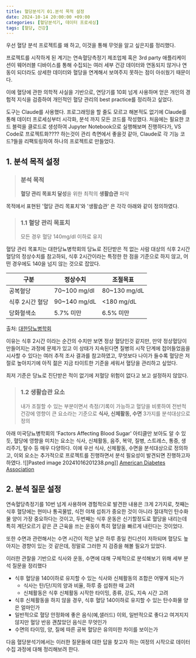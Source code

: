 ```yaml
---
title: 혈당분석기 01.분석 목적 설정
date: 2024-10-14 20:00:00 +09:00
categories: [혈당분석기, 데이터 프로세싱]
tags: [혈당, 건강]
---
```

우선 혈당 분석 프로젝트를 왜 하고, 이것을 통해 무엇을 알고 싶은지를 정리했다.

프로젝트를 시작하게 된 계기는 연속혈당측정기 제조업체 혹은 3rd party 애플리케이션이 웨어러블 디바이스를 통해 수집되는 여러 세부 건강 데이터와 연동되지 않거나 연동이 되더라도 상세한 데이터와 혈당을 연계해서 보여주지 못하는 점이 아쉬웠기 때문이다.

이에 혈당에 관한 의학적 사실을 기반으로, 연당기를 10회 넘게 사용하며 얻은 개인의 경험적 지식을 검증하여 개인적인 혈당 관리의 best practice를 정리하고 싶었다.

도구는 Claude를 사용했다. 프로그래밍을 할 줄도 모르고 해본적도 없기에 Claude를 통해 데이터 프로세싱부터 시각화, 분석 까지 모든 코드를 작성했다. 처음에는 필요한 코드 블럭을 클로드로 생성하여 Jupyter Notebook으로 실행해보며 진행하다가, VS Code로 프로젝트화???? 하는것이 관리 측면에서 좋을것 같아, Claude로 각 기능 코드?들을 리팩토링하여 하나의 프로젝트로 만들었다.

## 1. 분석 목적 설정

> ### 분석 목적
> **혈당 관리 목표치 달성**을 위한 최적의 **생활습관** 파악

목적에서 표현된 '혈당 관리 목표치'와 '생활습관' 은 각각 아래와 같이 정의하였다.

 >### 1.1 혈당 관리 목표치
 > 모든 경우 혈당 140mg/dl 이하로 유지

 혈당 관리 목표치는 대한당뇨병학회의 당뇨로 진단받은 적 없는 사람 대상의 식후 2시간 혈당의 정상수치를 참고하되, 식후 2시간이라는 특정한 한 점을 기준으로 하지 않고, 어떤 경우에도 140을 넘지 않는 것으로 잡았다. 

| 구분        | 정상수치         | 조절목표         |
| --------- | ------------ | ------------ |
| 공복혈당      | 70~100 mg/dl | 80~130 mg/dL |
| 식후 2시간 혈당 | 90~140 mg/dL | <180 mg/dL   |
| 당화혈색소     | 5.7% 미만      | 6.5% 미만      |

출처: [대한당뇨병학회](https://www.diabetes.or.kr/general/info/treat/treat_01.php)

이유는 식후 2시간 이라는 순간의 수치만 보면 정상 혈당인것 같지만, 만약 정상혈당이 만들어지는 과정에 문제가 있고 이 상태가 지속된다면 질병의 시작 단계에 접어들었음을 시사할 수 있다는 여러 추적 조사 결과를 참고하였고, 무엇보다 나이가 들수록 혈당은 저절로 높아지기에 아직 젊은 지금 타이트한 기준을 세워서 혈당을 관리하고 싶었다.

최저 기준은 당뇨로 진단받은 적이 없기에 저혈당 위험이 없다고 보고 설정하지 않았다. 

>### 1.2 생활습관 요소
> 내가 조절할 수 있는 부분이면서 측정/기록이 가능하고 혈당을 비롯하여 전반적 건강에 영향이 큰 요소라는 기준으로 **식사, 신체활동, 수면** 3가지를 분석대상으로 정의 

아래 미국당뇨병학회의 'Factors Affecting Blood Sugar' 아티클만 보아도 알 수 있듯, 혈당에 영향을 미치는 요소는 식사, 신체활동, 음주, 복약, 질병, 스트레스, 통증, 생리주기, 탈수 등 매우 다양하다. 이에 우선 식사, 신체활동, 수면을 분석대상으로 정의하고, 이외 요소는 추가적으로 프로젝트를 진행하면서 분석 필요성이 발견되면 진행하고자 하였다.
![[Pasted image 20241016201238.png]]
[American Diabetes Association ](https://professional.diabetes.org/sites/dpro/files/2024-03/ada-factsheet-factorsaffectingbloodsugar_002.pdf)


## 2. 분석 질문 설정

연속혈당측정기를 10번 넘게 사용하며 경험적으로 발견한 내용은 크게 2가지로, 첫째는 식후 혈당에는 현미나 통곡물밥, 식전 야채 섭취가 중요한 것이 아니라 절대적인 탄수화물 양이 가장 중요하다는 것이고, 두번째는 식후 운동은 신기할정도로 혈당을 내리는데 특히 계단오르기 같은 큰 근육을 쓰는 운동이 특히 혈당을 빠르게 내린다는 것이었다.

또한 수면과 관련해서는 수면 시간이 적은 날은 하루 종일 컨디션이 저하되며 혈당도 높아지는 경향이 있는 것 같은데, 정말로 그러한 지 검증을 해볼 필요가 있었다.

이러한 관찰을 기반으로 식사와 운동, 수면에 대해 구체적으로 분석해보기 위해 세부 분석 질문을 정리했다

- 식후 혈당을 140이하로 유지할 수 있는 식사와 신체활동의 조합은 어떻게 되는가
	- 식사는 탄/단/지의 양과 비율, 하루 중 섭취한 때 고려
	- 신체활동은 식후 신체활동 시작한 타이밍, 종류, 강도, 지속 시간 고려
- 식후 신체활동을 하지 않을 경우, 식후 혈당 140이하로 유지할 수 있는 탄수화물 양은 얼마인가
- 일반적으로 혈당 안정화에 좋은 음식(예,샐러드) 이외, 일반적으로 좋다고 여겨지지 않지만 혈당 반응 괜찮았던 음식은 무엇인가
- 수면의 타이밍, 양, 질에 따른 공복 혈당은 유의미한 차이를 보이는가

다음 혈당분석기에서는 이러한 질문들에 대한 답을 찾고자 하는 여정의 시작으로 데이터 수집 과정에 대해 정리해보려 한다.